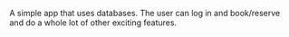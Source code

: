 A simple app that uses databases. The user can log in and book/reserve and do a whole lot of other exciting features.
